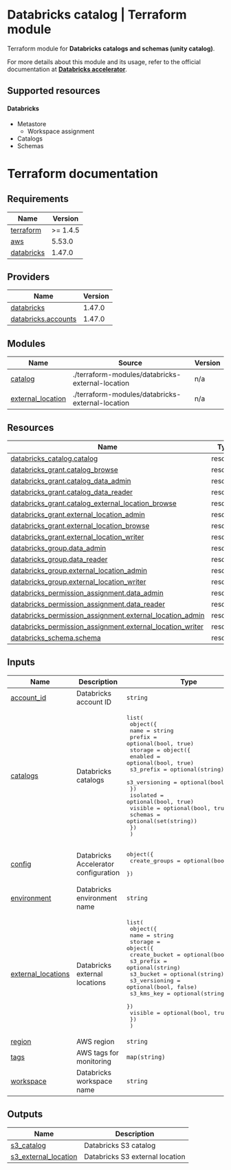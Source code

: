 # Databricks catalog | Terraform module

Terraform module for **Databricks catalogs and schemas (unity catalog)**.

For more details about this module and its usage, refer to the official documentation at **[Databricks accelerator](https://github.com/itoc/databricks-tf-accelerator)**.

## Supported resources

#### Databricks
* Metastore
    * Workspace assignment
* Catalogs
* Schemas

# Terraform documentation

<!-- BEGIN_TF_DOCS -->
## Requirements

| Name | Version |
|------|---------|
| <a name="requirement_terraform"></a> [terraform](#requirement\_terraform) | >= 1.4.5 |
| <a name="requirement_aws"></a> [aws](#requirement\_aws) | 5.53.0 |
| <a name="requirement_databricks"></a> [databricks](#requirement\_databricks) | 1.47.0 |

## Providers

| Name | Version |
|------|---------|
| <a name="provider_databricks"></a> [databricks](#provider\_databricks) | 1.47.0 |
| <a name="provider_databricks.accounts"></a> [databricks.accounts](#provider\_databricks.accounts) | 1.47.0 |

## Modules

| Name | Source | Version |
|------|--------|---------|
| <a name="module_catalog"></a> [catalog](#module\_catalog) | ./terraform-modules/databricks-external-location | n/a |
| <a name="module_external_location"></a> [external\_location](#module\_external\_location) | ./terraform-modules/databricks-external-location | n/a |

## Resources

| Name | Type |
|------|------|
| [databricks_catalog.catalog](https://registry.terraform.io/providers/databricks/databricks/1.47.0/docs/resources/catalog) | resource |
| [databricks_grant.catalog_browse](https://registry.terraform.io/providers/databricks/databricks/1.47.0/docs/resources/grant) | resource |
| [databricks_grant.catalog_data_admin](https://registry.terraform.io/providers/databricks/databricks/1.47.0/docs/resources/grant) | resource |
| [databricks_grant.catalog_data_reader](https://registry.terraform.io/providers/databricks/databricks/1.47.0/docs/resources/grant) | resource |
| [databricks_grant.catalog_external_location_browse](https://registry.terraform.io/providers/databricks/databricks/1.47.0/docs/resources/grant) | resource |
| [databricks_grant.external_location_admin](https://registry.terraform.io/providers/databricks/databricks/1.47.0/docs/resources/grant) | resource |
| [databricks_grant.external_location_browse](https://registry.terraform.io/providers/databricks/databricks/1.47.0/docs/resources/grant) | resource |
| [databricks_grant.external_location_writer](https://registry.terraform.io/providers/databricks/databricks/1.47.0/docs/resources/grant) | resource |
| [databricks_group.data_admin](https://registry.terraform.io/providers/databricks/databricks/1.47.0/docs/resources/group) | resource |
| [databricks_group.data_reader](https://registry.terraform.io/providers/databricks/databricks/1.47.0/docs/resources/group) | resource |
| [databricks_group.external_location_admin](https://registry.terraform.io/providers/databricks/databricks/1.47.0/docs/resources/group) | resource |
| [databricks_group.external_location_writer](https://registry.terraform.io/providers/databricks/databricks/1.47.0/docs/resources/group) | resource |
| [databricks_permission_assignment.data_admin](https://registry.terraform.io/providers/databricks/databricks/1.47.0/docs/resources/permission_assignment) | resource |
| [databricks_permission_assignment.data_reader](https://registry.terraform.io/providers/databricks/databricks/1.47.0/docs/resources/permission_assignment) | resource |
| [databricks_permission_assignment.external_location_admin](https://registry.terraform.io/providers/databricks/databricks/1.47.0/docs/resources/permission_assignment) | resource |
| [databricks_permission_assignment.external_location_writer](https://registry.terraform.io/providers/databricks/databricks/1.47.0/docs/resources/permission_assignment) | resource |
| [databricks_schema.schema](https://registry.terraform.io/providers/databricks/databricks/1.47.0/docs/resources/schema) | resource |

## Inputs

| Name | Description | Type | Default | Required |
|------|-------------|------|---------|:--------:|
| <a name="input_account_id"></a> [account\_id](#input\_account\_id) | Databricks account ID | `string` | n/a | yes |
| <a name="input_catalogs"></a> [catalogs](#input\_catalogs) | Databricks catalogs | <pre>list(<br/>    object({<br/>      name   = string<br/>      prefix = optional(bool, true)<br/>      storage = object({<br/>        enabled       = optional(bool, true)<br/>        s3_prefix     = optional(string)<br/>        s3_versioning = optional(bool, false)<br/>      })<br/>      isolated = optional(bool, true)<br/>      visible  = optional(bool, true)<br/>      schemas  = optional(set(string))<br/>    })<br/>  )</pre> | n/a | yes |
| <a name="input_config"></a> [config](#input\_config) | Databricks Accelerator configuration | <pre>object({<br/>    create_groups = optional(bool, true)<br/>  })</pre> | n/a | yes |
| <a name="input_environment"></a> [environment](#input\_environment) | Databricks environment name | `string` | n/a | yes |
| <a name="input_external_locations"></a> [external\_locations](#input\_external\_locations) | Databricks external locations | <pre>list(<br/>    object({<br/>      name = string<br/>      storage = object({<br/>        create_bucket = optional(bool, true)<br/>        s3_prefix     = optional(string)<br/>        s3_bucket     = optional(string)<br/>        s3_versioning = optional(bool, false)<br/>        s3_kms_key    = optional(string, null)<br/>      })<br/>      visible = optional(bool, true)<br/>    })<br/>  )</pre> | n/a | yes |
| <a name="input_region"></a> [region](#input\_region) | AWS region | `string` | n/a | yes |
| <a name="input_tags"></a> [tags](#input\_tags) | AWS tags for monitoring | `map(string)` | `{}` | no |
| <a name="input_workspace"></a> [workspace](#input\_workspace) | Databricks workspace name | `string` | n/a | yes |

## Outputs

| Name | Description |
|------|-------------|
| <a name="output_s3_catalog"></a> [s3\_catalog](#output\_s3\_catalog) | Databricks S3 catalog |
| <a name="output_s3_external_location"></a> [s3\_external\_location](#output\_s3\_external\_location) | Databricks S3 external location |
<!-- END_TF_DOCS -->